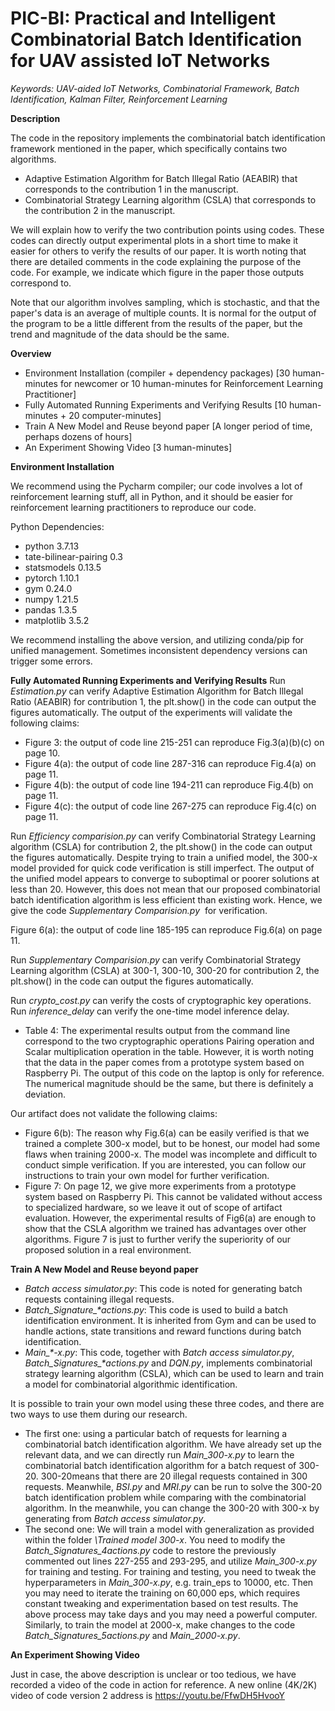 # PIC-BI: Practical and Intelligent Combinatorial Batch Identification for UAV assisted IoT Networks

*Keywords: UAV-aided IoT Networks, Combinatorial Framework, Batch Identification, Kalman Filter, Reinforcement Learning*

**Description**

The code in the repository implements the combinatorial batch identification framework mentioned in the paper, which specifically contains two algorithms.

- Adaptive Estimation Algorithm for Batch Illegal Ratio (AEABIR) that corresponds to the contribution 1 in the manuscript.
- Combinatorial Strategy Learning algorithm (CSLA) that corresponds to the contribution 2 in the manuscript.

We will explain how to verify the two contribution points using codes. These codes can directly output experimental plots in a short time to make it easier for others to verify the results of our paper. It is worth noting that there are detailed comments in the code explaining the purpose of the code. For example, we indicate which figure in the paper those outputs correspond to. 

Note that our algorithm involves sampling, which is stochastic, and that the paper's data is an average of multiple counts. It is normal for the output of the program to be a little different from the results of the paper, but the trend and magnitude of the data should be the same.

**Overview**

- Environment Installation (compiler + dependency packages) [30 human-minutes for newcomer or 10 human-minutes for Reinforcement Learning Practitioner]
- Fully Automated Running Experiments and Verifying Results [10 human-minutes + 20 computer-minutes]
- Train A New Model and Reuse beyond paper [A longer period of time, perhaps dozens of hours]
- An Experiment Showing Video [3 human-minutes]

**Environment Installation**

We recommend using the Pycharm compiler; our code involves a lot of reinforcement learning stuff, all in Python, and it should be easier for reinforcement learning practitioners to reproduce our code.

Python Dependencies:

- python 3.7.13
- tate-bilinear-pairing 0.3
- statsmodels 0.13.5
- pytorch 1.10.1
- gym 0.24.0
- numpy 1.21.5
- pandas 1.3.5
- matplotlib 3.5.2

We recommend installing the above version, and utilizing conda/pip for unified management. Sometimes inconsistent dependency versions can trigger some errors.

**Fully Automated Running Experiments and Verifying Results**
Run *Estimation.py* can verify Adaptive Estimation Algorithm for Batch Illegal Ratio (AEABIR) for contribution 1, the plt.show() in the code can output the figures automatically. The output of the experiments will validate the following claims:

- Figure 3: the output of code line 215-251 can reproduce Fig.3(a)(b)(c) on page 10.
- Figure 4(a): the output of code line 287-316 can reproduce Fig.4(a) on page 11.
- Figure 4(b): the output of code line 194-211 can reproduce Fig.4(b) on page 11.
- Figure 4(c): the output of code line 267-275 can reproduce Fig.4(c) on page 11.

Run *Efficiency comparision.py* can verify Combinatorial Strategy Learning algorithm (CSLA) for contribution 2, the plt.show() in the code can output the figures automatically. Despite trying to train a unified model, the 300-x model provided for quick code verification is still imperfect. The output of the unified model appears to converge to suboptimal or poorer solutions at less than 20. However, this does not mean that our proposed combinatorial batch identification algorithm is less efficient than existing work. Hence, we give the code *Supplementary Comparision.py*  for verification.

Figure 6(a): the output of code line 185-195 can reproduce Fig.6(a) on page 11.

Run *Supplementary Comparision.py* can verify Combinatorial Strategy Learning algorithm (CSLA) at 300-1, 300-10, 300-20 for contribution 2, the plt.show() in the code can output the figures automatically. 

Run *crypto_cost.py* can verify the costs of cryptographic key operations. Run *inference_delay* can verify the one-time model inference delay.

- Table 4: The experimental results output from the command line correspond to the two cryptographic operations Pairing operation and Scalar multiplication operation in the table. However, it is worth noting that the data in the paper comes from a prototype system based on Raspberry Pi. The output of this code on the laptop is only for reference. The numerical magnitude should be the same, but there is definitely a deviation.

Our artifact does not validate the following claims:

- Figure 6(b): The reason why Fig.6(a) can be easily verified is that we trained a complete 300-x model, but to be honest, our model had some flaws when training 2000-x. The model was incomplete and difficult to conduct simple verification. If you are interested, you can follow our instructions to train your own model for further verification.
- Figure 7: On page 12, we give more experiments from a prototype system based on Raspberry Pi. This cannot be validated without access to specialized hardware, so we leave it out of scope of artifact evaluation. However, the experimental results of Fig6(a) are enough to show that the CSLA algorithm we trained has advantages over other algorithms. Figure 7 is just to further verify the superiority of our proposed solution in a real environment.

**Train A New Model and Reuse beyond paper**

- *Batch access simulator.py*: This code is noted for generating batch requests containing illegal requests.
- *Batch_Signature_\*actions.py*: This code is used to build a batch identification environment. It is inherited from Gym and can be used to handle actions, state transitions and reward functions during batch identification.
- *Main_\*-x.py*: This code, together with *Batch access simulator.py*, *Batch_Signatures_\*actions.py* and *DQN.py*, implements combinatorial strategy learning algorithm (CSLA), which can be used to learn and train a model for combinatorial algorithmic identification.

It is possible to train your own model using these three codes, and there are two ways to use them during our research.

- The first one: using a particular batch of requests for learning a combinatorial batch identification algorithm. We have already set up the relevant data, and we can directly run *Main_300-x.py* to learn the combinatorial batch identification algorithm for a batch request of 300-20. 300-20means that there are 20 illegal requests contained in 300 requests. Meanwhile, *BSI.py* and *MRI.py* can be run to solve the 300-20 batch identification problem while comparing with the combinatorial algorithm. In the meanwhile, you can change the 300-20 with 300-x by generating from *Batch access simulator.py*.
- The second one: We will train a model with generalization as provided within the folder *\\Trained model 300-x*. You need to modify the *Batch_Signatures_4actions.py* code to restore the previously commented out lines 227-255 and 293-295, and utilize *Main_300-x.py* for training and testing. For training and testing, you need to tweak the hyperparameters in *Main_300-x.py*, e.g. train_eps to 10000, etc. Then you may need to iterate the training on 60,000 eps, which requires constant tweaking and experimentation based on test results. The above process may take days and you may need a powerful computer. Similarly, to train the model at 2000-x, make changes to the code *Batch_Signatures_5actions.py* and *Main_2000-x.py*.

**An Experiment Showing Video**

Just in case, the above description is unclear or too tedious, we have recorded a video of the code in action for reference. A new online (4K/2K) video of code version 2 address is https://youtu.be/FfwDH5HvooY
